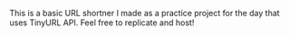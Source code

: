 This is a basic URL shortner I made as a practice project for the day that uses TinyURL API.
Feel free to replicate and host!
